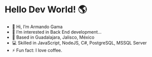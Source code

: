 # Hello Dev World! 🌎
- 👋 Hi, I’m Armando Gama
- 👀 I’m interested in Back End development...
- 📍 Based in Guadalajara, Jalisco, México 
- 💻 Skilled in JavaScript, NodeJS, C#, PostgreSQL, MSSQL Server
- ⚡ Fun fact: I love coffee.

<!---
megarpinedag/megarpinedag is a ✨ special ✨ repository because its `README.md` (this file) appears on your GitHub profile.
You can click the Preview link to take a look at your changes.
--->
